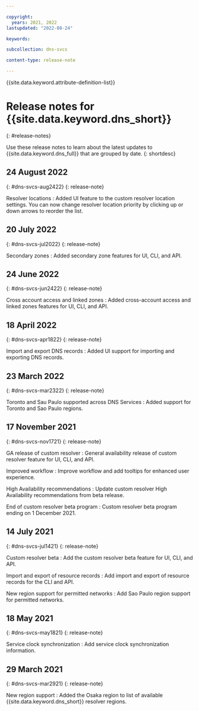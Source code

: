 ```yaml
---

copyright:
  years: 2021, 2022
lastupdated: "2022-08-24"

keywords:

subcollection: dns-svcs

content-type: release-note

---
```


{{site.data.keyword.attribute-definition-list}}


# Release notes for {{site.data.keyword.dns_short}}
{: #release-notes}

Use these release notes to learn about the latest updates to {{site.data.keyword.dns_full}} that are grouped by date.
{: shortdesc}

## 24 August 2022
{: #dns-svcs-aug2422}
{: release-note}

Resolver locations
:   Added UI feature to the custom resolver location settings. You can now change resolver location priority by clicking up or down arrows to reorder the list.

## 20 July 2022
{: #dns-svcs-jul2022}
{: release-note}

Secondary zones
:   Added secondary zone features for UI, CLI, and API.

## 24 June 2022
{: #dns-svcs-jun2422}
{: release-note}

Cross account access and linked zones
:   Added cross-account access and linked zones features for UI, CLI, and API.

## 18 April 2022
{: #dns-svcs-apr1822}
{: release-note}

Import and export DNS records
:   Added UI support for importing and exporting DNS records.

## 23 March 2022
{: #dns-svcs-mar2322}
{: release-note}

Toronto and Sau Paulo supported across DNS Services
:   Added support for Toronto and Sao Paulo regions.

## 17 November 2021
{: #dns-svcs-nov1721}
{: release-note}

GA release of custom resolver
:   General availability release of custom resolver feature for UI, CLI, and API.

Improved workflow
:   Improve workflow and add tooltips for enhanced user experience.

High Availability recommendations
:   Update custom resolver High Availability recommendations from beta release.

End of custom resolver beta program
:   Custom resolver beta program ending on 1 December 2021.

## 14 July 2021
{: #dns-svcs-jul1421}
{: release-note}

Custom resolver beta
:   Add the custom resolver beta feature for UI, CLI, and API.

Import and export of resource records
:   Add import and export of resource records for the CLI and API.

New region support for permitted networks
:   Add Sao Paulo region support for permitted networks.

## 18 May 2021
{: #dns-svcs-may1821}
{: release-note}

Service clock synchronization
:   Add service clock synchronization information.

## 29 March 2021
{: #dns-svcs-mar2921}
{: release-note}

New region support
:   Added the Osaka region to list of available {{site.data.keyword.dns_short}} resolver regions.  
